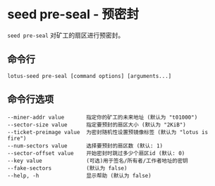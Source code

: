 # seed pre-seal - 预密封

`seed pre-seal` 对矿工的扇区进行预密封。

## 命令行

```
lotus-seed pre-seal [command options] [arguments...]
```

## 命令行选项

```
--miner-addr value       指定你的矿工的未来地址 (默认为 "t01000")
--sector-size value      指定要预封的扇区大小 (默认为 "2KiB")
--ticket-preimage value  为密封随机性设置预镜像标签 (默认为 "lotus is fire")
--num-sectors value      选择要预封的扇区数 (默认: 1)
--sector-offset value    开始密封时跳过多少个扇区id (默认: 0)
--key value              (可选)用于签名/所有者/工作者地址的密钥
--fake-sectors           (默认为 false)
--help, -h               显示帮助 (默认为 false)
```
